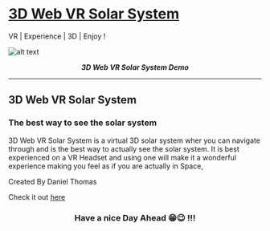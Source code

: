 # [3D Web VR Solar System]( https://danieltk26.github.io/3D-Web-VR-Solar-System/)</h2>
VR | Experience | 3D | Enjoy !

![alt text](demo.gif)
<p align="center">
  <b><i>3D Web VR Solar System Demo</i></b>


<br />
<hr />


<h2>3D Web VR Solar System</h2>

<h3>The best way to see the solar system</h3>

3D Web VR Solar System is a virtual 3D solar system wher you can navigate through and is the best way to actually see the solar system. It is best experienced on a VR Headset and using one will make it a wonderful experience making you feel as if you are actually in Space,

Created By Daniel Thomas

Check it out [here]( https://danieltk26.github.io/3D-Web-VR-Solar-System/)

 
<h3 align="center">Have a nice Day Ahead 😁😉 !!!</h3>

[gmail]: DanielTk999@gmail.com
[danielchats]: https://danieltk26.github.io/Daniel-Chats/
[roblox]: https://www.roblox.com/users/466671545/profile
[myweb]: https://danieltk26.github.io/Daniel-Thomas/index.html#hero
[grp]: https://https://github.com/Super-Teen-Coders
